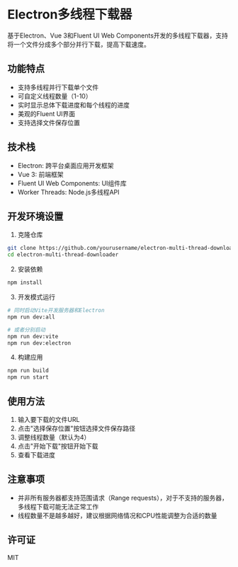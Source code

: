 # Electron多线程下载器

基于Electron、Vue 3和Fluent UI Web Components开发的多线程下载器，支持将一个文件分成多个部分并行下载，提高下载速度。

## 功能特点

- 支持多线程并行下载单个文件
- 可自定义线程数量（1-10）
- 实时显示总体下载进度和每个线程的进度
- 美观的Fluent UI界面
- 支持选择文件保存位置

## 技术栈

- Electron: 跨平台桌面应用开发框架
- Vue 3: 前端框架
- Fluent UI Web Components: UI组件库
- Worker Threads: Node.js多线程API

## 开发环境设置

1. 克隆仓库
```bash
git clone https://github.com/yourusername/electron-multi-thread-downloader.git
cd electron-multi-thread-downloader
```

2. 安装依赖
```bash
npm install
```

3. 开发模式运行
```bash
# 同时启动Vite开发服务器和Electron
npm run dev:all

# 或者分别启动
npm run dev:vite
npm run dev:electron
```

4. 构建应用
```bash
npm run build
npm run start
```

## 使用方法

1. 输入要下载的文件URL
2. 点击"选择保存位置"按钮选择文件保存路径
3. 调整线程数量（默认为4）
4. 点击"开始下载"按钮开始下载
5. 查看下载进度

## 注意事项

- 并非所有服务器都支持范围请求（Range requests），对于不支持的服务器，多线程下载可能无法正常工作
- 线程数量不是越多越好，建议根据网络情况和CPU性能调整为合适的数量

## 许可证

MIT
